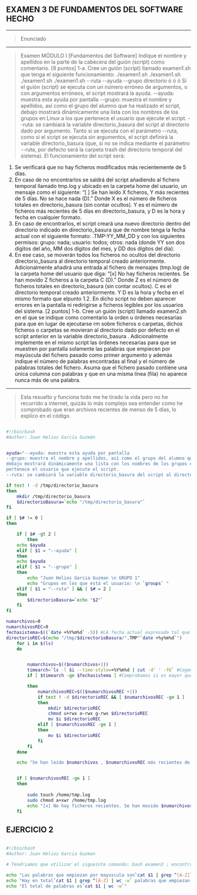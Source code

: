 ## EXAMEN 3 DE FUNDAMENTOS DEL SOFTWARE HECHO
- - -
> Enunciado
- - - 
> Examen MÓDULO I
[Fundamentos del Software]
Indique el nombre y apellidos en la parte de la cabecera del guión (script) como comentario.
[8 puntos] 1-a. Cree un guión (script) llamado examen1.sh que tenga el siguiente
funcionamiento:
./examen1.sh
./examen1.sh
./examen1.sh
./examen1.sh
--ruta
--ayuda
--grupo
directorio
ó
ó
ó
Si el guión (script) se ejecuta con un número erróneo de argumentos, o con argumentos erróneos, el
script mostrará la ayuda.
--ayuda: muestra esta ayuda por pantalla
--grupo: muestra el nombre y apellidos, así como el grupo del alumno que ha realizado el script,
debajo mostrará dinámicamente una lista con los nombres de los grupos en Linux a los que
pertenece el usuario que ejecute el script.
--ruta: se cambiará la variable directorio_basura del script al directorio dado por argumento.
Tanto si se ejecuta con el parámetro --ruta, como si el script se ejecuta sin argumentos, el script
definirá la variable directorio_basura (que, si no se indica mediante el parámetro --ruta, por
defecto será la carpeta trash del directorio temporal del sistema).
El funcionamiento del script será:
1. Se verificará que no hay ficheros modificados más recientemente de 5 días.
2. En caso de no encontrarlos se saldrá del script añadiendo al fichero temporal llamado
tmp.log y ubicado en la carpeta home del usuario, un mensaje como el siguiente:
“[ ] Se han leído X ficheros, Y más recientes de 5 días. No se hace nada (D).”
Donde X es el número de ficheros totales en directorio_basura (sin contar ocultos). Y es el
número de ficheros más recientes de 5 días en directorio_basura, y D es la hora y fecha en
cualquier formato.
3. En caso de encontrarlos, el script creará una nuevo directorio dentro del directorio indicado
en directorio_basura que de nombre tenga la fecha actual con el siguiente formato:
.TMP-YY_MM_DD
y con los siguientes permisos: grupo: nada; usuario: todos; otros: nada
(donde YY son dos dígitos del año, MM dos dígitos del mes, y DD dos dígitos del día).
4. En ese caso, se moverán todos los ficheros no ocultos del directorio directorio_basura al
directorio temporal creado anteriormente.
Adicionalmente añadirá una entrada al fichero de mensajes (tmp.log) de la carpeta home del
usuario que diga:
“[x] No hay ficheros recientes. Se han movido Z ficheros a la carpeta C (D).”
Donde Z es el número de ficheros totales en directorio_basura (sin contar ocultos). C es el
directorio temporal creado anteriormente. Y D es la hora y fecha en el mismo formato que elpunto 1.2.
En dicho script no deben aparecer errores en la pantalla ni redirigirse a ficheros legibles por los
usuarios del sistema.
[2 puntos] 1-b. Cree un guión (script) llamado examen2.sh en el que se indique
como comentario la orden u órdenes necesarias para que en lugar de ejecutarse rm
sobre ficheros o carpetas, dichos ficheros o carpetas se movieran al directorio dado
por defecto en el script anterior en la variable directorio_basura .
Adicionalmente implemente en el mismo script las órdenes necesarias para que se
muestren por pantalla solamente las palabras que empiecen por mayúscula del fichero
pasado como primer argumento y además indique el número de palabras encontradas
al final y el número de palabras totales del fichero.
Asuma que el fichero pasado contiene una única columna con palabras y que en una
misma línea (fila) no aparece nunca más de una palabra.


- - -
> Esta resuelto y funciona todo me he tirado la vida pero no he recurrido a internet, quizás lo más complejo sea entender como he comprobado que eran archivos recientes de menso de 5 días, lo explico en el código.

```bash 

#!/bin/bash
#Author: Juan Helios García Guzmán


ayuda="--ayuda: muestra esta ayuda por pantalla
--grupo: muestra el nombre y apellidos, así como el grupo del alumno que ha realizado el script,
debajo mostrará dinámicamente una lista con los nombres de los grupos en Linux a los que
pertenece el usuario que ejecute el script.
--ruta: se cambiará la variable directorio_basura del script al directorio dado por argumento."

if test ! -d /tmp/directorio_basura
then
	mkdir /tmp/directorio_basura
	$directorioBasura=`echo "/tmp/directorio_basura"`
fi

if [ $# != 0 ]
then

	if [ $# -gt 2 ]
		then
	echo $ayuda
	elif [ $1 = "--ayuda" ]
	then
	echo $ayuda
	elif [ $1 = "--grupo" ]
	then
		echo "Juan Helios Garcia Guzman \n GRUPO 1"
		echo "Grupos en los que está el usuario: \n `groups` "
	elif [ $1 = "--ruta" ] && [ $# = 2 ]
	then
		$directorioBasura=`echo "$2"`
	fi
fi

numarchivos=0
numarchivosREC=0
fechasistema=$((`date +%Y%m%d` -5)) #LA fecha actual expresada tal que mmdd si le restamos 5 es 5 días #menos
directorioREC=$(echo "/tmp/$directorioBasura/".TMP"`date +%y%m%d`")
	for i in $(ls) 
	do	


		numarchivos=$(($numarchivos+1))
		timearch=`ls -l $i --time-style=+%Y%m%d | cut -d' ' -f6` #Cogemos el campo del tiempo de #cada archivo de la lista
		if [ $timearch -ge $fechasistema ] #Comprobamos si es mayor que la fecha del sisteam -5 en ese caso será más reciente que 5 días.

		then 
			numarchivosREC=$(($numarchivosREC +1))
			if test ! -d $directorioREC && [ $numarchivosREC -ge 1 ] 
			then
				mkdir $directorioREC
				chmod u+rwx a-rwx g-rwx $directorioREC
				mv $i $directorioREC
			elif [ $numarchivosREC -ge 1 ]
			then
				mv $i $directorioREC
			fi
		fi
	done

	echo "Se han leído $numarchivos , $numarchivosREC más recientes de 5 días. (`date +%Y%m%d`) "


	if [ $numarchivosREC -ge 1 ]
	then	
		
		sudo touch /home/tmp.log
		sudo chmod a+xwr /home/tmp.log
		echo "[x] No hay ficheros recientes. Se han movido $numarchivosREC a la carpeta $directorioREC (`date +%Y%m%d`)" >> /home/tmp.log
	fi
```
## EJERCICIO 2
```bash

#!/bin/bash
#Author: Juan Helios Garcia Guzman

# Tendriamos que utilizar el sigueinte comando: bash examen3 ; encontrandonos en el directorio o archivo que queremos borrar

echo "Las palabras que empiezan por mayuscula son`cat $1 | grep ^[A-Z]` "
echo "Hay en total`cat $1 | grep ^[A-Z] | wc -w` palabras que empiezan por mayuscula"
echo "El total de palabras es`cat $1 | wc -w`"
```

		


